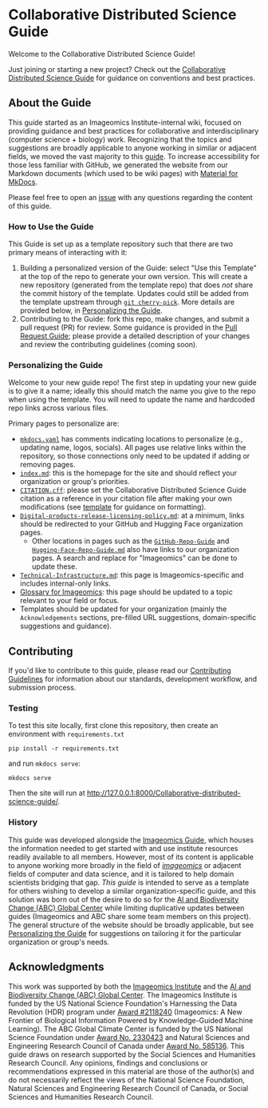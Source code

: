 # Collaborative Distributed Science Guide

Welcome to the Collaborative Distributed Science Guide!

Just joining or starting a new project?
Check out the [Collaborative Distributed Science Guide](https://imageomics.github.io/Collaborative-distributed-science-guide/) for guidance on conventions and best practices.

## About the Guide

This guide started as an Imageomics Institute-internal wiki, focused on providing guidance and best practices for collaborative and interdisciplinary (computer science + biology) work. Recognizing that the topics and suggestions are broadly applicable to anyone working in similar or adjacent fields, we moved the vast majority to this [guide](https://imageomics.github.io/Collaborative-distributed-science-guide/). To increase accessibility for those less familiar with GitHub, we generated the website from our Markdown documents (which used to be wiki pages) with [Material for MkDocs](https://squidfunk.github.io/mkdocs-material/).

Please feel free to open an [issue](https://github.com/Imageomics/Collaborative-distributed-science-guide/issues) with any questions regarding the content of this guide.

### How to Use the Guide

This Guide is set up as a template repository such that there are two primary means of interacting with it:

1. Building a personalized version of the Guide: select "Use this Template" at the top of the repo to generate your own version. This will create a new repository (generated from the template repo) that does _not_ share the commit history of the template. Updates could still be added from the template upstream through [`git cherry-pick`](https://git-scm.com/docs/git-cherry-pick). More details are provided below, in [Personalizing the Guide](#personalizing-the-guide).
2. Contributing to the Guide: fork this repo, make changes, and submit a pull request (PR) for review. Some guidance is provided in the [Pull Request Guide](https://imageomics.github.io/Collaborative-distributed-science-guide/wiki-guide/The-GitHub-Pull-Request-Guide/); please provide a detailed description of your changes and review the contributing guidelines (coming soon).

### Personalizing the Guide

Welcome to your new guide repo! The first step in updating your new guide is to give it a name; ideally this should match the name you give to the repo when using the template. You will need to update the name and hardcoded repo links across various files.

Primary pages to personalize are:

- [`mkdocs.yaml`](mkdocs.yaml) has comments indicating locations to personalize (e.g., updating name, logos, socials). All pages use relative links within the repository, so those connections only need to be updated if adding or removing pages.
- [`index.md`](docs/index.md): this is the homepage for the site and should reflect your organization or group's priorities.
- [`CITATION.cff`](CITATION.cff): please set the Collaborative Distributed Science Guide citation as a reference in your citation file after making your own modifications (see [template](https://imageomics.github.io/Collaborative-distributed-science-guide/wiki-guide/GitHub-Repo-Guide/#citation) for guidance on formatting).
- [`Digital-products-release-licensing-policy.md`](docs/wiki-guide/Digital-products-release-licensing-policy.md): at a minimum, links should be redirected to your GitHub and Hugging Face organization pages.
    - Other locations in pages such as the [`GitHub-Repo-Guide`](docs/wiki-guide/GitHub-Repo-Guide.md) and [`Hugging-Face-Repo-Guide.md`](docs/wiki-guide/Hugging-Face-Repo-Guide.md) also have links to our organization pages. A search and replace for "Imageomics" can be done to update these.
- [`Technical-Infrastructure.md`](docs/wiki-guide/Technical-Infrastructure.md): this page is Imageomics-specific and includes internal-only links.
- [Glossary for Imageomics](docs/wiki-guide/Glossary-for-Imageomics.md): this page should be updated to a topic relevant to your field or focus.
- Templates should be updated for your organization (mainly the `Acknowledgements` sections, pre-filled URL suggestions, domain-specific suggestions and guidance).

## Contributing

If you'd like to contribute to this guide, please read our [Contributing Guidelines](CONTRIBUTING.md) for information about our standards, development workflow, and submission process.

### Testing

To test this site locally, first clone this repository, then create an environment with `requirements.txt`

```
pip install -r requirements.txt
```

and run `mkdocs serve`:

```
mkdocs serve
```

Then the site will run at <http://127.0.0.1:8000/Collaborative-distributed-science-guide/>.

### History

This guide was developed alongside the [Imageomics Guide](https://imageomics.github.io/Imageomics-guide/), which houses the information needed to get started with and use institute resources readily available to all members. However, most of its content is applicable to anyone working more broadly in the field of [_imageomics_](https://imageomics.github.io/Collaborative-distributed-science-guide/wiki-guide/Glossary-for-Imageomics.md/#imageomics) or adjacent fields of computer and data science, and it is tailored to help domain scientists bridging that gap. _This guide_ is intended to serve as a template for others wishing to develop a similar organization-specific guide, and this solution was born out of the desire to do so for the [AI and Biodiversity Change (ABC) Global Center](http://abcresearchcenter.org) while limiting duplicative updates between guides (Imageomics and ABC share some team members on this project). The general structure of the website should be broadly applicable, but see [Personalizing the Guide](#personalizing-the-guide) for suggestions on tailoring it for the particular organization or group's needs.

## Acknowledgments

This work was supported by both the [Imageomics Institute](https://imageomics.org) and the [AI and Biodiversity Change (ABC) Global Center](http://abcresearchcenter.org). The Imageomics Institute is funded by the US National Science Foundation's Harnessing the Data Revolution (HDR) program under [Award #2118240](https://www.nsf.gov/awardsearch/showAward?AWD_ID=2118240) (Imageomics: A New Frontier of Biological Information Powered by Knowledge-Guided Machine Learning). The ABC Global Climate Center is funded by the US National Science Foundation under [Award No. 2330423](https://www.nsf.gov/awardsearch/showAward?AWD_ID=2330423&HistoricalAwards=false) and Natural Sciences and Engineering Research Council of Canada under [Award No. 585136](https://www.nserc-crsng.gc.ca/ase-oro/Details-Detailles_eng.asp?id=782440). This guide draws on research supported by the Social Sciences and Humanities Research Council. Any opinions, findings and conclusions or recommendations expressed in this material are those of the author(s) and do not necessarily reflect the views of the National Science Foundation, Natural Sciences and Engineering Research Council of Canada, or Social Sciences and Humanities Research Council.
